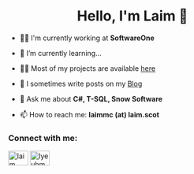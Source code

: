 <h1 align="center">Hello, I'm Laim 🧸</h1>

- 🧑‍💼 I'm currently working at **SoftwareOne**

- 🌱 I’m currently learning...

- 👨‍💻 Most of my projects are available [here](https://laim.scot/projects)

- 📝 I sometimes write posts on my [Blog](https://laim.scot/blog)

- 💬 Ask me about **C#, T-SQL, Snow Software**

- 📫 How to reach me: **laimmc (at) laim.scot**

<h3 align="left">Connect with me:</h3>
<p align="left">
<a href="https://linkedin.com/in/laim" target="blank"><img align="center" src="https://cdn.jsdelivr.net/npm/simple-icons@3.0.1/icons/linkedin.svg" alt="laim" height="30" width="40" /></a>
<a href="https://instagram.com/lyeuhm" target="blank"><img align="center" src="https://cdn.jsdelivr.net/npm/simple-icons@3.0.1/icons/instagram.svg" alt="lyeuhm" height="30" width="40" /></a>
</p>
